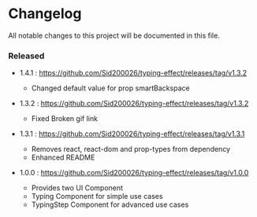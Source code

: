 # Changelog

All notable changes to this project will be documented in this file.

### Released

- 1.4.1 : https://github.com/Sid200026/typing-effect/releases/tag/v1.3.2

  - Changed default value for prop smartBackspace

- 1.3.2 : https://github.com/Sid200026/typing-effect/releases/tag/v1.3.2

  - Fixed Broken gif link

- 1.3.1 : https://github.com/Sid200026/typing-effect/releases/tag/v1.3.1

  - Removes react, react-dom and prop-types from dependency
  - Enhanced README

- 1.0.0 : https://github.com/Sid200026/typing-effect/releases/tag/v1.0.0

  - Provides two UI Component
  - Typing Component for simple use cases
  - TypingStep Component for advanced use cases
